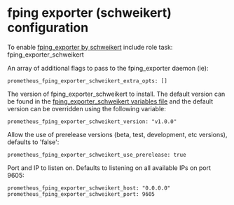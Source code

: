 # fping exporter (schweikert) configuration

To enable [fping_exporter by schweikert](https://github.com/schweikert/fping-exporter) include role task: fping_exporter_schweikert

An array of additional flags to pass to the fping_exporter daemon (ie):

    prometheus_fping_exporter_schweikert_extra_opts: []

The version of fping_exporter_schweikert to install. The default version can be found in the [fping_exporter_schweikert variables file](../vars/software/fping_exporter_schweikert.yml) and the default version can be overridden using the following variable:

    prometheus_fping_exporter_schweikert_version: "v1.0.0"

Allow the use of prerelease versions (beta, test, development, etc versions), defaults to 'false':

    prometheus_fping_exporter_schweikert_use_prerelease: true

Port and IP to listen on. Defaults to listening on all available IPs on port 9605:

    prometheus_fping_exporter_schweikert_host: "0.0.0.0"
    prometheus_fping_exporter_schweikert_port: 9605
